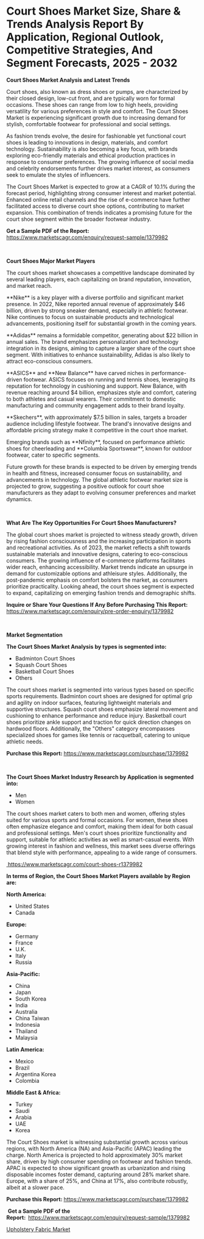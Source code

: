 <p><h1>Court Shoes Market Size, Share & Trends Analysis Report By Application, Regional Outlook, Competitive Strategies, And Segment Forecasts, 2025 - 2032</h1></p><p><strong>Court Shoes Market Analysis and Latest Trends</strong></p>
<p><p>Court shoes, also known as dress shoes or pumps, are characterized by their closed design, low-cut front, and are typically worn for formal occasions. These shoes can range from low to high heels, providing versatility for various preferences in style and comfort. The Court Shoes Market is experiencing significant growth due to increasing demand for stylish, comfortable footwear for professional and social settings.</p><p>As fashion trends evolve, the desire for fashionable yet functional court shoes is leading to innovations in design, materials, and comfort technology. Sustainability is also becoming a key focus, with brands exploring eco-friendly materials and ethical production practices in response to consumer preferences. The growing influence of social media and celebrity endorsements further drives market interest, as consumers seek to emulate the styles of influencers.</p><p>The Court Shoes Market is expected to grow at a CAGR of 10.1% during the forecast period, highlighting strong consumer interest and market potential. Enhanced online retail channels and the rise of e-commerce have further facilitated access to diverse court shoe options, contributing to market expansion. This combination of trends indicates a promising future for the court shoe segment within the broader footwear industry.</p></p>
<p><strong>Get a Sample PDF of the Report:&nbsp;</strong> <a href="https://www.marketscagr.com/enquiry/request-sample/1379982?utm_campaign=2653&utm_medium=2&utm_source=Github&utm_content=ia&utm_term=05042025&utm_id=court-shoes">https://www.marketscagr.com/enquiry/request-sample/1379982</a></p>
<p>&nbsp;</p>
<p><strong>Court Shoes Major Market Players</strong></p>
<p><p>The court shoes market showcases a competitive landscape dominated by several leading players, each capitalizing on brand reputation, innovation, and market reach.</p><p>**Nike** is a key player with a diverse portfolio and significant market presence. In 2022, Nike reported annual revenue of approximately $46 billion, driven by strong sneaker demand, especially in athletic footwear. Nike continues to focus on sustainable products and technological advancements, positioning itself for substantial growth in the coming years.</p><p>**Adidas** remains a formidable competitor, generating about $22 billion in annual sales. The brand emphasizes personalization and technology integration in its designs, aiming to capture a larger share of the court shoe segment. With initiatives to enhance sustainability, Adidas is also likely to attract eco-conscious consumers.</p><p>**ASICS** and **New Balance** have carved niches in performance-driven footwear. ASICS focuses on running and tennis shoes, leveraging its reputation for technology in cushioning and support. New Balance, with revenue reaching around $4 billion, emphasizes style and comfort, catering to both athletes and casual wearers. Their commitment to domestic manufacturing and community engagement adds to their brand loyalty.</p><p>**Skechers**, with approximately $7.5 billion in sales, targets a broader audience including lifestyle footwear. The brand's innovative designs and affordable pricing strategy make it competitive in the court shoe market.</p><p>Emerging brands such as **Nfinity**, focused on performance athletic shoes for cheerleading and **Columbia Sportswear**, known for outdoor footwear, cater to specific segments. </p><p>Future growth for these brands is expected to be driven by emerging trends in health and fitness, increased consumer focus on sustainability, and advancements in technology. The global athletic footwear market size is projected to grow, suggesting a positive outlook for court shoe manufacturers as they adapt to evolving consumer preferences and market dynamics.</p></p>
<p>&nbsp;</p>
<p><strong>What Are The Key Opportunities For Court Shoes Manufacturers?</strong></p>
<p><p>The global court shoes market is projected to witness steady growth, driven by rising fashion consciousness and the increasing participation in sports and recreational activities. As of 2023, the market reflects a shift towards sustainable materials and innovative designs, catering to eco-conscious consumers. The growing influence of e-commerce platforms facilitates wider reach, enhancing accessibility. Market trends indicate an upsurge in demand for customizable options and athleisure styles. Additionally, the post-pandemic emphasis on comfort bolsters the market, as consumers prioritize practicality. Looking ahead, the court shoes segment is expected to expand, capitalizing on emerging fashion trends and demographic shifts.</p></p>
<p><strong>Inquire or Share Your Questions If Any Before Purchasing This Report:</strong> <a href="https://www.marketscagr.com/enquiry/pre-order-enquiry/1379982?utm_campaign=2653&utm_medium=2&utm_source=Github&utm_content=ia&utm_term=05042025&utm_id=court-shoes">https://www.marketscagr.com/enquiry/pre-order-enquiry/1379982</a></p>
<p>&nbsp;</p>
<p><strong>Market Segmentation</strong></p>
<p><strong>The Court Shoes Market Analysis by types is segmented into:</strong></p>
<p><ul><li>Badminton Court Shoes</li><li>Squash Court Shoes</li><li>Basketball Court Shoes</li><li>Others</li></ul></p>
<p><p>The court shoes market is segmented into various types based on specific sports requirements. Badminton court shoes are designed for optimal grip and agility on indoor surfaces, featuring lightweight materials and supportive structures. Squash court shoes emphasize lateral movement and cushioning to enhance performance and reduce injury. Basketball court shoes prioritize ankle support and traction for quick direction changes on hardwood floors. Additionally, the "Others" category encompasses specialized shoes for games like tennis or racquetball, catering to unique athletic needs.</p></p>
<p><strong>Purchase this Report:&nbsp;</strong><a href="https://www.marketscagr.com/purchase/1379982?utm_campaign=2653&utm_medium=2&utm_source=Github&utm_content=ia&utm_term=05042025&utm_id=court-shoes">https://www.marketscagr.com/purchase/1379982</a></p>
<p>&nbsp;</p>
<p><strong>The Court Shoes Market Industry Research by Application is segmented into:</strong></p>
<p><ul><li>Men</li><li>Women</li></ul></p>
<p><p>The court shoes market caters to both men and women, offering styles suited for various sports and formal occasions. For women, these shoes often emphasize elegance and comfort, making them ideal for both casual and professional settings. Men's court shoes prioritize functionality and support, suitable for athletic activities as well as smart-casual events. With growing interest in fashion and wellness, this market sees diverse offerings that blend style with performance, appealing to a wide range of consumers.</p></p>
<p><a href="https://www.marketscagr.com/court-shoes-r1379982?utm_campaign=2653&utm_medium=2&utm_source=Github&utm_content=ia&utm_term=05042025&utm_id=court-shoes">&nbsp;https://www.marketscagr.com/court-shoes-r1379982</a></p>
<p><strong>In terms of Region, the Court Shoes Market Players available by Region are:</strong></p>
<p>
    <p> <strong> North America: </strong>
        <ul>
            <li>United States</li>
            <li>Canada</li>
        </ul>
        </p> 
    <p> <strong> Europe: </strong>
        <ul>
            <li>Germany</li>
            <li>France</li>
            <li>U.K.</li>
            <li>Italy</li>
            <li>Russia</li>
        </ul>
        </p> 
    <p> <strong> Asia-Pacific: </strong>
        <ul>
            <li>China</li>
            <li>Japan</li>
            <li>South Korea</li>
            <li>India</li>
            <li>Australia</li>
            <li>China Taiwan</li>
            <li>Indonesia</li>
            <li>Thailand</li>
            <li>Malaysia</li>
        </ul>
        </p> 
    <p> <strong> Latin America: </strong>
        <ul>
            <li>Mexico</li>
            <li>Brazil</li>
            <li>Argentina Korea</li>
            <li>Colombia</li>
        </ul>
        </p> 
    <p> <strong> Middle East & Africa: </strong>
        <ul>
            <li>Turkey</li>
            <li>Saudi</li>
            <li>Arabia</li>
            <li>UAE</li>
            <li>Korea</li>
        </ul>
    </p>
    </p>
<p><p>The Court Shoes market is witnessing substantial growth across various regions, with North America (NA) and Asia-Pacific (APAC) leading the charge. North America is projected to hold approximately 30% market share, driven by high consumer spending on footwear and fashion trends. APAC is expected to show significant growth as urbanization and rising disposable incomes foster demand, capturing around 28% market share. Europe, with a share of 25%, and China at 17%, also contribute robustly, albeit at a slower pace.</p></p>
<p><strong>Purchase this Report: </strong><a href="https://www.marketscagr.com/purchase/1379982?utm_campaign=2653&utm_medium=2&utm_source=Github&utm_content=ia&utm_term=05042025&utm_id=court-shoes">https://www.marketscagr.com/purchase/1379982</a></p>
<p>&nbsp;<strong>Get a Sample PDF of the Report:&nbsp;&nbsp;</strong><a href="https://www.marketscagr.com/enquiry/request-sample/1379982?utm_campaign=2653&utm_medium=2&utm_source=Github&utm_content=ia&utm_term=05042025&utm_id=court-shoes">https://www.marketscagr.com/enquiry/request-sample/1379982</a></p>
<p><strong></strong></p>
<p><p><a href="https://github.com/toldenargelia86/Market-Research-Report-List-1/blob/main/upholstery-fabric-market.md?utm_campaign=2653&utm_medium=2&utm_source=Github&utm_content=ia&utm_term=05042025&utm_id=court-shoes">Upholstery Fabric Market</a></p></p>